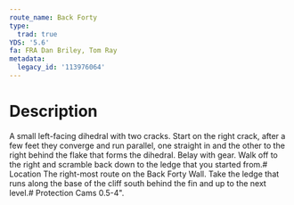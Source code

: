 ```yaml
---
route_name: Back Forty
type:
  trad: true
YDS: '5.6'
fa: FRA Dan Briley, Tom Ray
metadata:
  legacy_id: '113976064'
---
```

# Description
A small left-facing dihedral with two cracks. Start on the right crack, after a few feet they converge and run parallel, one straight in and the other to the right behind the flake that forms the dihedral. Belay with gear. Walk off to the right and scramble back down to the ledge that you started from.# Location
The right-most route on the Back Forty Wall. Take the ledge that runs along the base of the cliff south behind the fin and up to the next level.# Protection
Cams 0.5-4".